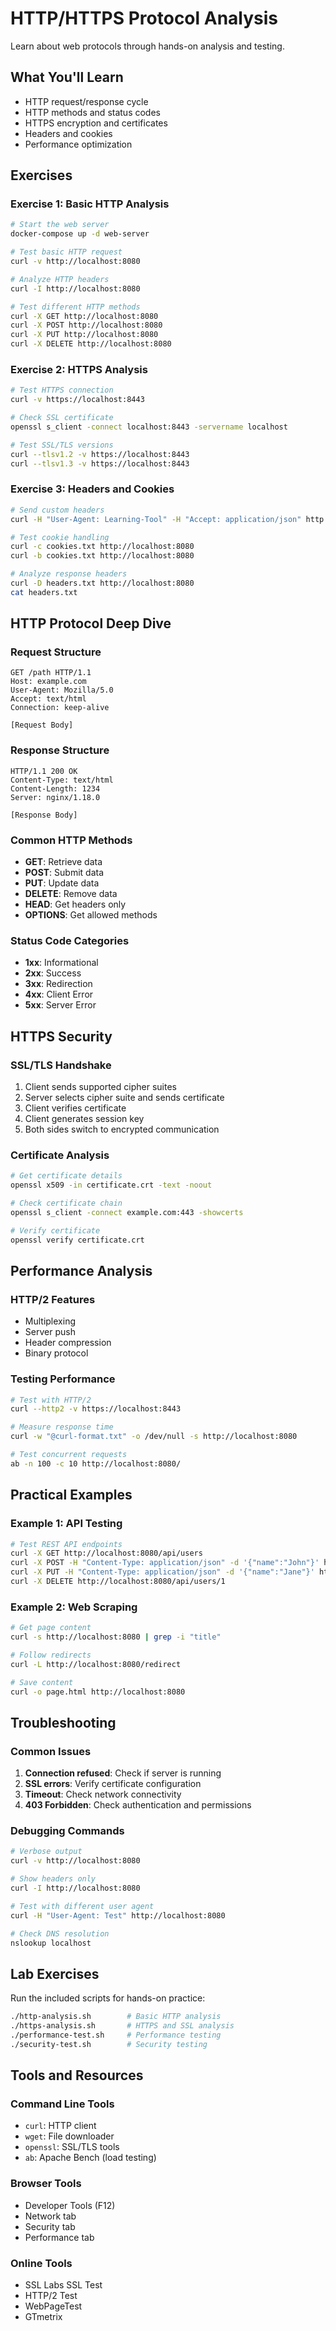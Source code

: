 # HTTP/HTTPS Protocol Analysis

Learn about web protocols through hands-on analysis and testing.

## What You'll Learn

- HTTP request/response cycle
- HTTP methods and status codes
- HTTPS encryption and certificates
- Headers and cookies
- Performance optimization

## Exercises

### Exercise 1: Basic HTTP Analysis

```bash
# Start the web server
docker-compose up -d web-server

# Test basic HTTP request
curl -v http://localhost:8080

# Analyze HTTP headers
curl -I http://localhost:8080

# Test different HTTP methods
curl -X GET http://localhost:8080
curl -X POST http://localhost:8080
curl -X PUT http://localhost:8080
curl -X DELETE http://localhost:8080
```

### Exercise 2: HTTPS Analysis

```bash
# Test HTTPS connection
curl -v https://localhost:8443

# Check SSL certificate
openssl s_client -connect localhost:8443 -servername localhost

# Test SSL/TLS versions
curl --tlsv1.2 -v https://localhost:8443
curl --tlsv1.3 -v https://localhost:8443
```

### Exercise 3: Headers and Cookies

```bash
# Send custom headers
curl -H "User-Agent: Learning-Tool" -H "Accept: application/json" http://localhost:8080

# Test cookie handling
curl -c cookies.txt http://localhost:8080
curl -b cookies.txt http://localhost:8080

# Analyze response headers
curl -D headers.txt http://localhost:8080
cat headers.txt
```

## HTTP Protocol Deep Dive

### Request Structure
```
GET /path HTTP/1.1
Host: example.com
User-Agent: Mozilla/5.0
Accept: text/html
Connection: keep-alive

[Request Body]
```

### Response Structure
```
HTTP/1.1 200 OK
Content-Type: text/html
Content-Length: 1234
Server: nginx/1.18.0

[Response Body]
```

### Common HTTP Methods
- **GET**: Retrieve data
- **POST**: Submit data
- **PUT**: Update data
- **DELETE**: Remove data
- **HEAD**: Get headers only
- **OPTIONS**: Get allowed methods

### Status Code Categories
- **1xx**: Informational
- **2xx**: Success
- **3xx**: Redirection
- **4xx**: Client Error
- **5xx**: Server Error

## HTTPS Security

### SSL/TLS Handshake
1. Client sends supported cipher suites
2. Server selects cipher suite and sends certificate
3. Client verifies certificate
4. Client generates session key
5. Both sides switch to encrypted communication

### Certificate Analysis
```bash
# Get certificate details
openssl x509 -in certificate.crt -text -noout

# Check certificate chain
openssl s_client -connect example.com:443 -showcerts

# Verify certificate
openssl verify certificate.crt
```

## Performance Analysis

### HTTP/2 Features
- Multiplexing
- Server push
- Header compression
- Binary protocol

### Testing Performance
```bash
# Test with HTTP/2
curl --http2 -v https://localhost:8443

# Measure response time
curl -w "@curl-format.txt" -o /dev/null -s http://localhost:8080

# Test concurrent requests
ab -n 100 -c 10 http://localhost:8080/
```

## Practical Examples

### Example 1: API Testing
```bash
# Test REST API endpoints
curl -X GET http://localhost:8080/api/users
curl -X POST -H "Content-Type: application/json" -d '{"name":"John"}' http://localhost:8080/api/users
curl -X PUT -H "Content-Type: application/json" -d '{"name":"Jane"}' http://localhost:8080/api/users/1
curl -X DELETE http://localhost:8080/api/users/1
```

### Example 2: Web Scraping
```bash
# Get page content
curl -s http://localhost:8080 | grep -i "title"

# Follow redirects
curl -L http://localhost:8080/redirect

# Save content
curl -o page.html http://localhost:8080
```

## Troubleshooting

### Common Issues
1. **Connection refused**: Check if server is running
2. **SSL errors**: Verify certificate configuration
3. **Timeout**: Check network connectivity
4. **403 Forbidden**: Check authentication and permissions

### Debugging Commands
```bash
# Verbose output
curl -v http://localhost:8080

# Show headers only
curl -I http://localhost:8080

# Test with different user agent
curl -H "User-Agent: Test" http://localhost:8080

# Check DNS resolution
nslookup localhost
```

## Lab Exercises

Run the included scripts for hands-on practice:

```bash
./http-analysis.sh        # Basic HTTP analysis
./https-analysis.sh       # HTTPS and SSL analysis
./performance-test.sh     # Performance testing
./security-test.sh        # Security testing
```

## Tools and Resources

### Command Line Tools
- `curl`: HTTP client
- `wget`: File downloader
- `openssl`: SSL/TLS tools
- `ab`: Apache Bench (load testing)

### Browser Tools
- Developer Tools (F12)
- Network tab
- Security tab
- Performance tab

### Online Tools
- SSL Labs SSL Test
- HTTP/2 Test
- WebPageTest
- GTmetrix

